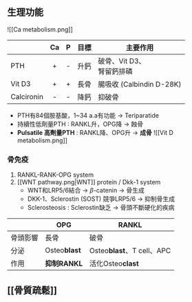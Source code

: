## 生理功能
![[Ca metabolism.png]]

|  | Ca | P | **目標** | 主要作用 |
| ---- | :--: | :--: | ---- | ---- |
| PTH | + | - | 升鈣 | 破骨、Vit D3、<br>腎留鈣排磷 |
| Vit D3 | + | + | 長骨 | 腸吸收 (Calbindin D-28K) |
| Calcironin | - | - | 降鈣 | 抑破骨 |
- PTH有84個胺基酸，1~34 a.a有功能 -> Teriparatide
- 持續性低劑量PTH : RANKL升，OPG降 -> 蝕骨
- **Pulsatile 高劑量PTH** : RANKL降、OPG升 -> **成骨**
![[Vit D metabolism.png]]
### 骨免疫
1. RANKL-RANK-OPG system
2. [[WNT pathway.png|WNT]] protein / Dkk-1 system
	- WNT和LRP5/6結合 -> $\beta$-catenin -> 骨生成
	- DKK-1、Sclerostin (SOST) 競爭LRP5/6 -> 抑制骨生成
	- Sclerosteosis : Sclerostin缺乏 -> 骨頭不斷硬化的疾病

|          | OPG        | RANKL                   |
|----------|------------|-------------------------|
| 骨頭影響 | 長骨       | 破骨                    |
| 分泌     | Osteo**blast** | Osteo**blast**、T cell、APC |
| 作用     | **抑制RANKL**  | 活化Osteo**clast**          |
## [[骨質疏鬆]]